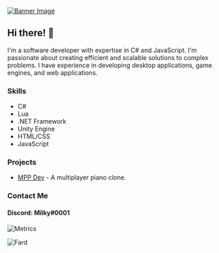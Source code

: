 [![Banner Image](https://cdn.discordapp.com/banners/1091271990469464126/a_ce72bf11aae5056480931a8e4df4e8b8.gif?size=1024)](https://github.com/MilkyTheProgrammer)

## Hi there! 👋

I'm a software developer with expertise in C# and JavaScript. I'm passionate about creating efficient and scalable solutions to complex problems. I have experience in developing desktop applications, game engines, and web applications.

### Skills

- C#
- Lua
- .NET Framework
- Unity Engine
- HTML/CSS
- JavaScript

### Projects

- [MPP Dev](https://www.multiplayerpiano.dev) - A multiplayer piano clone.

### Contact Me

#### Discord: Milky#0001

![Metrics](https://github-readme-stats.vercel.app/api?username=MilkyTheProgrammer&show_icons=true&theme=dark)

![Fard](https://github-readme-stats.vercel.app/api/top-langs/?username=MilkyTheProgrammer&layout=compact&theme=dark)

